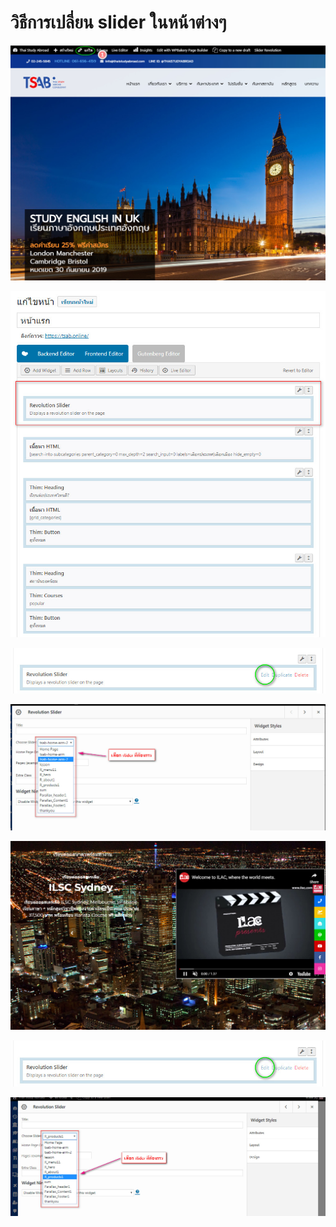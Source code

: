 # วิธีการเปลี่ยน slider ในหน้าต่างๆ

![](../.gitbook/assets/screenshot_14-05-2019_11-47-32.jpg)

![](../.gitbook/assets/screenshot_14-05-2019_11-49-09.jpg)

![](../.gitbook/assets/screenshot_14-05-2019_11-49-53.jpg)

![](../.gitbook/assets/screenshot_14-05-2019_11-51-06.jpg)

![](../.gitbook/assets/screenshot_14-05-2019_11-59-06.jpg)

![](../.gitbook/assets/screenshot_14-05-2019_11-49-53%20%281%29.jpg)

![](../.gitbook/assets/screenshot_14-05-2019_11-57-25.jpg)

